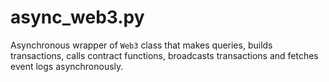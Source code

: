 # async_web3.py

Asynchronous wrapper of `Web3` class that makes queries, builds transactions, calls contract functions, broadcasts
transactions and fetches event logs asynchronously. 